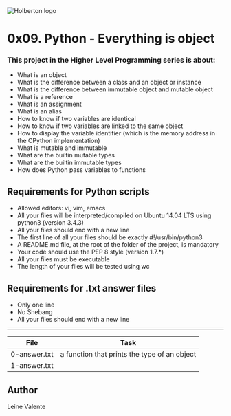 <img src="https://www.holbertonschool.com/assets/holberton-logo-1cc451260ca3cd297def53f2250a9794810667c7ca7b5fa5879a569a457bf16f.png" alt="Holberton logo">

# 0x09. Python - Everything is object

### This project in the Higher Level Programming series is about:

 * What is an object
 * What is the difference between a class and an object or instance
 * What is the difference between immutable object and mutable object
 * What is a reference
 * What is an assignment
 * What is an alias
 * How to know if two variables are identical
 * How to know if two variables are linked to the same object
 * How to display the variable identifier (which is the memory address in the CPython implementation)
 * What is mutable and immutable
 * What are the builtin mutable types
 * What are the builtin immutable types
 * How does Python pass variables to functions

## Requirements for Python scripts
 * Allowed editors: vi, vim, emacs
 * All your files will be interpreted/compiled on Ubuntu 14.04 LTS using python3 (version 3.4.3)
 * All your files should end with a new line
 * The first line of all your files should be exactly #!/usr/bin/python3
 * A README.md file, at the root of the folder of the project, is mandatory
 * Your code should use the PEP 8 style (version 1.7.*)
 * All your files must be executable
 * The length of your files will be tested using wc

## Requirements for .txt answer files
 * Only one line
 * No Shebang
 * All your files should end with a new line
---
File|Task
---|---
0-answer.txt | a function that prints the type of an object
1-answer.txt | 


## Author
Leine Valente